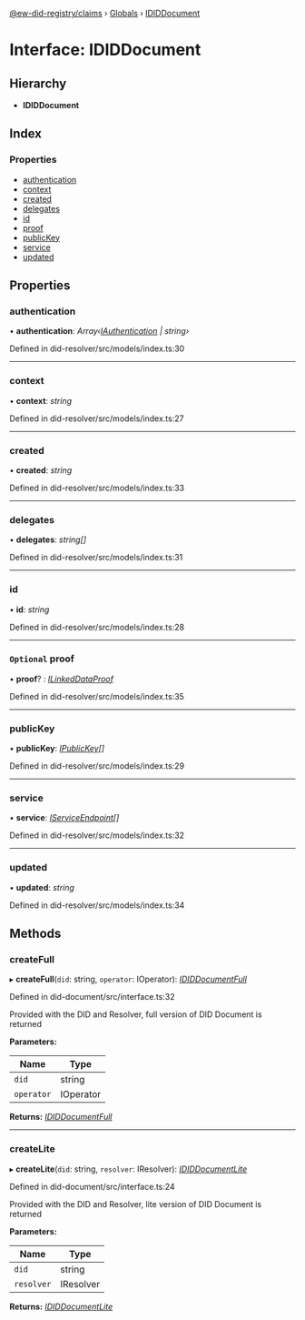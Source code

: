 [@ew-did-registry/claims](../README.md) › [Globals](../globals.md) › [IDIDDocument](ididdocument.md)

# Interface: IDIDDocument

## Hierarchy

* **IDIDDocument**

## Index

### Properties

* [authentication](ididdocument.md#authentication)
* [context](ididdocument.md#context)
* [created](ididdocument.md#created)
* [delegates](ididdocument.md#delegates)
* [id](ididdocument.md#id)
* [proof](ididdocument.md#optional-proof)
* [publicKey](ididdocument.md#publickey)
* [service](ididdocument.md#service)
* [updated](ididdocument.md#updated)

## Properties

###  authentication

• **authentication**: *Array‹[IAuthentication](iauthentication.md) | string›*

Defined in did-resolver/src/models/index.ts:30

___

###  context

• **context**: *string*

Defined in did-resolver/src/models/index.ts:27

___

###  created

• **created**: *string*

Defined in did-resolver/src/models/index.ts:33

___

###  delegates

• **delegates**: *string[]*

Defined in did-resolver/src/models/index.ts:31

___

###  id

• **id**: *string*

Defined in did-resolver/src/models/index.ts:28

___

### `Optional` proof

• **proof**? : *[ILinkedDataProof](ilinkeddataproof.md)*

Defined in did-resolver/src/models/index.ts:35

___

###  publicKey

• **publicKey**: *[IPublicKey](ipublickey.md)[]*

Defined in did-resolver/src/models/index.ts:29

___

###  service

• **service**: *[IServiceEndpoint](iserviceendpoint.md)[]*

Defined in did-resolver/src/models/index.ts:32

___

###  updated

• **updated**: *string*

Defined in did-resolver/src/models/index.ts:34

## Methods

###  createFull

▸ **createFull**(`did`: string, `operator`: IOperator): *[IDIDDocumentFull](ididdocumentfull.md)*

Defined in did-document/src/interface.ts:32

Provided with the DID and Resolver, full version of DID Document is returned

**Parameters:**

Name | Type |
------ | ------ |
`did` | string |
`operator` | IOperator |

**Returns:** *[IDIDDocumentFull](ididdocumentfull.md)*

___

###  createLite

▸ **createLite**(`did`: string, `resolver`: IResolver): *[IDIDDocumentLite](ididdocumentlite.md)*

Defined in did-document/src/interface.ts:24

Provided with the DID and Resolver, lite version of DID Document is returned

**Parameters:**

Name | Type |
------ | ------ |
`did` | string |
`resolver` | IResolver |

**Returns:** *[IDIDDocumentLite](ididdocumentlite.md)*
